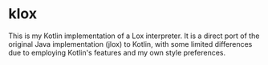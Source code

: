 # klox

This is my Kotlin implementation of a Lox interpreter. It is a direct port of the
original Java implementation (jlox) to Kotlin, with some limited differences due to
employing Kotlin's features and my own style preferences.
